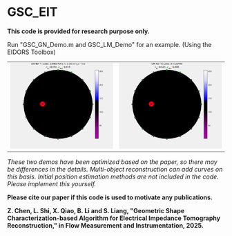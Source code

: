 # GSC_EIT
**This code is provided for research purpose only.**

Run "GSC_GN_Demo.m and GSC_LM_Demo" for an example. (Using the EIDORS Toolbox)

<table>
  <tr>
    <td><img src="EIT_GSC_LM.gif" alt="LM" width="300"></td>
    <td><img src="EIT_GSC_GN.gif" alt="GN" width="300"></tGNd>
  </tr>
</table>

*These two demos have been optimized based on the paper, so there may be differences in the details. Multi-object reconstruction can add curves on this basis. Initial position estimation methods are not included in the code. Please implement this yourself.*

**Please cite our paper if this code is used to motivate any publications.**

**Z. Chen, L. Shi, X. Qiao, B. Li and S. Liang, "Geometric Shape Characterization-based Algorithm for Electrical Impedance Tomography Reconstruction," in Flow Measurement and Instrumentation, 2025.**
